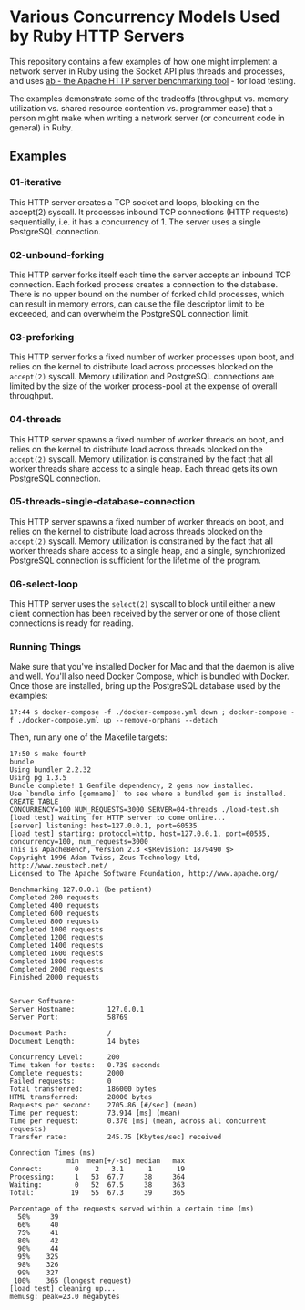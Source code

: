# Various Concurrency Models Used by Ruby HTTP Servers

This repository contains a few examples of how one might implement a network
server in Ruby using the Socket API plus threads and processes, and uses [ab -
the Apache HTTP server benchmarking tool][1] - for load testing.

The examples demonstrate some of the tradeoffs (throughput vs. memory
utilization vs. shared resource contention vs. programmer ease) that a person
might make when writing a network server (or concurrent code in general) in
Ruby.

## Examples

### 01-iterative

This HTTP server creates a TCP socket and loops, blocking on the accept(2)
syscall. It processes inbound TCP connections (HTTP requests) sequentially, i.e.
it has a concurrency of 1. The server uses a single PostgreSQL connection.

### 02-unbound-forking

This HTTP server forks itself each time the server accepts an inbound TCP
connection. Each forked process creates a connection to the database. There is
no upper bound on the number of forked child processes, which can result in
memory errors, can cause the file descriptor limit to be exceeded, and can
overwhelm the PostgreSQL connection limit.

### 03-preforking

This HTTP server forks a fixed number of worker processes upon boot, and relies
on the kernel to distribute load across processes blocked on the `accept(2)`
syscall. Memory utilization and PostgreSQL connections are limited by the size
of the worker process-pool at the expense of overall throughput.

### 04-threads

This HTTP server spawns a fixed number of worker threads on boot, and relies on
the kernel to distribute load across threads blocked on the `accept(2)` syscall.
Memory utilization is constrained by the fact that all worker threads share
access to a single heap. Each thread gets its own PostgreSQL connection.

### 05-threads-single-database-connection

This HTTP server spawns a fixed number of worker threads on boot, and relies on
the kernel to distribute load across threads blocked on the `accept(2)` syscall.
Memory utilization is constrained by the fact that all worker threads share
access to a single heap, and a single, synchronized PostgreSQL connection is
sufficient for the lifetime of the program.

### 06-select-loop

This HTTP server uses the `select(2)` syscall to block until either a new client
connection has been received by the server or one of those client connections is
ready for reading.

[1]: https://httpd.apache.org/docs/2.4/programs/ab.html

### Running Things

Make sure that you've installed Docker for Mac and that the daemon is alive and
well. You'll also need Docker Compose, which is bundled with Docker. Once those
are installed, bring up the PostgreSQL database used by the examples:

```shell
17:44 $ docker-compose -f ./docker-compose.yml down ; docker-compose -f ./docker-compose.yml up --remove-orphans --detach
```

Then, run any one of the Makefile targets:

```shell
17:50 $ make fourth
bundle
Using bundler 2.2.32
Using pg 1.3.5
Bundle complete! 1 Gemfile dependency, 2 gems now installed.
Use `bundle info [gemname]` to see where a bundled gem is installed.
CREATE TABLE
CONCURRENCY=100 NUM_REQUESTS=3000 SERVER=04-threads ./load-test.sh
[load test] waiting for HTTP server to come online...
[server] listening: host=127.0.0.1, port=60535
[load test] starting: protocol=http, host=127.0.0.1, port=60535, concurrency=100, num_requests=3000
This is ApacheBench, Version 2.3 <$Revision: 1879490 $>
Copyright 1996 Adam Twiss, Zeus Technology Ltd, http://www.zeustech.net/
Licensed to The Apache Software Foundation, http://www.apache.org/

Benchmarking 127.0.0.1 (be patient)
Completed 200 requests
Completed 400 requests
Completed 600 requests
Completed 800 requests
Completed 1000 requests
Completed 1200 requests
Completed 1400 requests
Completed 1600 requests
Completed 1800 requests
Completed 2000 requests
Finished 2000 requests


Server Software:
Server Hostname:        127.0.0.1
Server Port:            58769

Document Path:          /
Document Length:        14 bytes

Concurrency Level:      200
Time taken for tests:   0.739 seconds
Complete requests:      2000
Failed requests:        0
Total transferred:      186000 bytes
HTML transferred:       28000 bytes
Requests per second:    2705.86 [#/sec] (mean)
Time per request:       73.914 [ms] (mean)
Time per request:       0.370 [ms] (mean, across all concurrent requests)
Transfer rate:          245.75 [Kbytes/sec] received

Connection Times (ms)
              min  mean[+/-sd] median   max
Connect:        0    2   3.1      1      19
Processing:     1   53  67.7     38     364
Waiting:        0   52  67.5     38     363
Total:         19   55  67.3     39     365

Percentage of the requests served within a certain time (ms)
  50%     39
  66%     40
  75%     41
  80%     42
  90%     44
  95%    325
  98%    326
  99%    327
 100%    365 (longest request)
[load test] cleaning up...
memusg: peak=23.0 megabytes
```